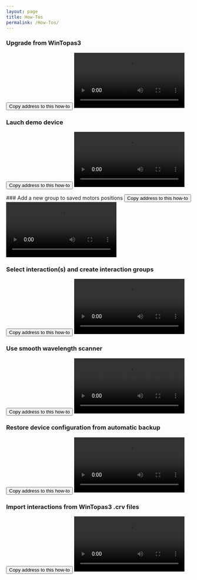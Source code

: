 ```yaml
---
layout: page
title: How-Tos
permalink: /How-Tos/
---
```


### Upgrade from WinTopas3
<a name="Vid007"></a> 
<button class="btn" data-clipboard-text="{{site.fullUrl}}{{page.url}}#Vid007">
    Copy address to this how-to
</button>
<video  controls="controls">
<source src="https://www.dropbox.com/s/tzppwuu2ad4g9hl/HowToConvertFromTopas3.mp4?dl=1" type="video/mp4" />
</video





### Lauch demo device
<a name="Vid003"></a>
<button class="btn" data-clipboard-text="{{site.fullUrl}}{{page.url}}#Vid003">
    Copy address to this how-to
</button>
<video  controls="controls">
<source src="https://www.dropbox.com/s/6vu8z20e4edck2z/HowToLaunchDemoDevice.mp4?dl=1" type="video/mp4" />
</video>

<a name="Vid001"></a> ### Add a new group to saved motors positions
<button class="btn" data-clipboard-text="{{site.fullUrl}}{{page.url}}#Vid001">
    Copy address to this how-to
</button>
<video  controls="controls">
<source src="https://www.dropbox.com/s/p508z5y9igo2t00/HowToAddNewSavedMotorPositonsGroup.mp4?dl=1" type="video/mp4" />
</video>


### Select interaction(s) and create interaction groups
 <a name="Vid002"></a>
<button class="btn" data-clipboard-text="{{site.fullUrl}}{{page.url}}#Vid002">
    Copy address to this how-to
</button>
<video  controls="controls">
<source src="https://www.dropbox.com/s/bnp6vpj8gwrdqgw/HowToSelectInteractionAndCreateGroups.mp4?dl=1" type="video/mp4" />
</video>




<a name="Vid004"></a>
### Use smooth wavelength scanner
<button class="btn" data-clipboard-text="{{site.fullUrl}}{{page.url}}#Vid004">
    Copy address to this how-to
</button>
<video  controls="controls">
<source src="https://www.dropbox.com/s/2dfh3g3cn7zvqs1/HowToUserSmoothScanner.mp4?dl=1" type="video/mp4" />
</video>



<a name="Vid005"></a>
### Restore device configuration from automatic backup
<button class="btn" data-clipboard-text="{{site.fullUrl}}{{page.url}}#Vid005">
    Copy address to this how-to
</button>
<video  controls="controls">
<source src="https://www.dropbox.com/s/xzhtcxamekumbqi/HowToRestoreConfiguration.mp4?dl=1" type="video/mp4" />
</video>



<a name="Vid006"></a>
### Import interactions from WinTopas3 .crv files
<button class="btn" data-clipboard-text="{{site.fullUrl}}{{page.url}}#Vid006">
    Copy address to this how-to
</button>
<video  controls="controls">
<source src="https://www.dropbox.com/s/eozo04hnlrgotue/HowToImportCalibrationFromWinTopas3CRVFiles.mp4?dl=1" type="video/mp4" />
</video>


